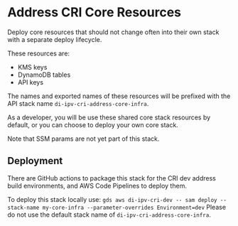 # Address CRI Core Resources

Deploy core resources that should not change often into their own stack with a separate deploy lifecycle.

These resources are:

* KMS keys
* DynamoDB tables
* API keys

The names and exported names of these resources will be prefixed with the API stack name `di-ipv-cri-address-core-infra`.

As a developer, you will be use these shared core stack resources by default, or you can choose to deploy your own core stack.

Note that SSM params are not yet part of this stack.

## Deployment

There are GitHub actions to package this stack for the CRI dev address build environments, and AWS Code Pipelines to deploy them.

To deploy this stack locally use:
`gds aws di-ipv-cri-dev -- sam deploy --stack-name my-core-infra --parameter-overrides Environment=dev`
Please do not use the default stack name of `di-ipv-cri-address-core-infra`.
